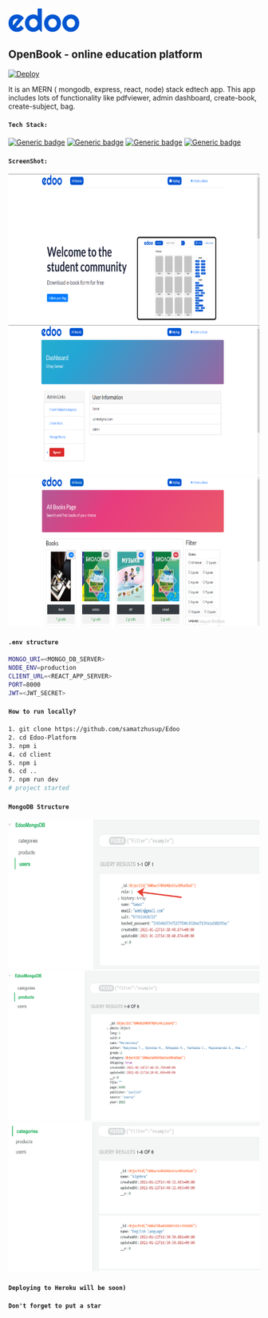 <img alt='log' src="client/public/icons/edoo3.svg" style='height:48px' />

## OpenBook  - online education platform

[![Deploy](https://www.herokucdn.com/deploy/button.svg)](https://edoo-daydone.herokuapp.com)


It is an MERN ( mongodb, express, react, node) stack edtech app. This app includes lots of functionality like pdfviewer, admin dashboard, create-book, create-subject, bag.

#### `Tech Stack:`

[![Generic badge](https://img.shields.io/badge/Node.js->=12-red.svg)](https://shields.io/)  [![Generic badge](https://img.shields.io/badge/React.js->=16.8-blue.svg)](https://shields.io/)  [![Generic badge](https://img.shields.io/badge/MongoDB->=4-teal.svg)](https://shields.io/)  [![Generic badge](https://img.shields.io/badge/Express.js->=4-<COLOR>.svg)](https://shields.io/)
#### `ScreenShot:`
<img alt='log' src="screenshots/welcomepage.png" style='height:300px' />
<img alt='log' src="screenshots/admin_dashboard.png" style='height:300px' />
<img alt='log' src="screenshots/allbookpage.png" style='height:300px' />

#### `.env structure`

```bash
MONGO_URI=<MONGO_DB_SERVER>
NODE_ENV=production
CLIENT_URL=<REACT_APP_SERVER>
PORT=8000
JWT=<JWT_SECRET>
```

#### `How to run locally?`
```bash
1. git clone https://github.com/samatzhusup/Edoo
2. cd Edoo-Platform
3. npm i
4. cd client 
5. npm i
6. cd ..
7. npm run dev
# project started
```
#### `MongoDB Structure`
<img alt='log' src="screenshots/mongo_user.png" style='height:300px' />
<img alt='log' src="screenshots/mongo_product.png" style='height:300px' />
<img alt='log' src="screenshots/mongo_category.png" style='height:300px' />

#### `Deploying to Heroku will be soon)`

#### `Don't forget to put a star`

